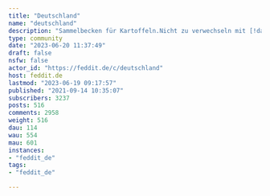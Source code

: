 ```yaml
---
title: "Deutschland" 
name: "deutschland"
description: "Sammelbecken für Kartoffeln.Nicht zu verwechseln mit [!dach](https://feddit.de/c/dach) und [!chad](https://feddit.de/c/chad).Und vor allem nicht mit [!dachzwo](https://feddit.de/c/dachzwo). Eine aktive Teilnahme in !dachzwo schließt die Teilnahme an !deutschland aus. Wer nicht merkt, warum, sollte vielleicht lieber drüben posten.### Regeln- **Seid nett zueinander.**- Sinnlose Provokationen ohne Inhalt werden gelöscht- zusätzlich: alle Regeln, die ihr auf Feddit.de in der Sidebar lesen könnt.### Bundesländer:- [BaWü](https://feddit.de/c/badenwuerttemberg)- [Berlin](https://feddit.de/c/berlin)- [Hamburg](https://feddit.de/c/hamburg)- [Hessen](https://feddit.de/c/hessen)  - [Mittelhessen](https://feddit.de/c/mittelhessen) - [Rheinland-Pfalz](https://feddit.de/c/rheinlandpfalz) - [Niedersachsen](https://feddit.de/c/niedersachsen) - [NRW](https://feddit.de/c/nordrheinwestfalen)- [Sachsen](https://feddit.de/c/sachsen)- [Sachsen-Anhalt](https://feddit.de/c/sachsenanhalt) - u.v.m."
type: community
date: "2023-06-20 11:37:49"
draft: false
nsfw: false
actor_id: "https://feddit.de/c/deutschland"
host: feddit.de
lastmod: "2023-06-19 09:17:57"
published: "2021-09-14 10:35:07"
subscribers: 3237
posts: 516
comments: 2958
weight: 516
dau: 114
wau: 554
mau: 601
instances:
- "feddit_de"
tags: 
- "feddit_de"

---
```

